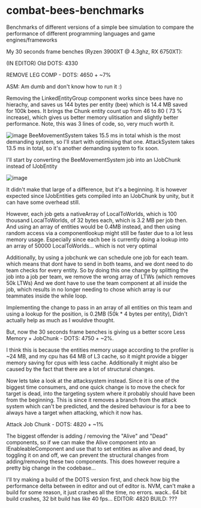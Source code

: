 # combat-bees-benchmarks
Benchmarks of different versions of a simple bee simulation to compare the performance of different programming languages and game engines/frameworks

My 30 seconds frame benches (Ryzen 3900XT @ 4.3ghz, RX 6750XT):

(IN EDITOR)
Old DOTS: 4330

REMOVE LEG COMP - DOTS: 4650 + ~7%

ASM: Am dumb and don't know how to run it :)

Removing the LinkedEntityGroup component works since bees have no hierachy, and saves us 144 bytes per entity (bee) which is 14.4 MB saved for 100k bees.
It brings the Chunk entity count up from 46 to 80 ( 73 % increase), which gives us better memory ulitisation and slightly better performance. 
Note, this was 3 lines of code, so, very much worth it.


![image](https://github.com/ThorWhitemountain/combat-bees-benchmarks/assets/72937268/fe7081d8-948c-40fc-9ee7-3e4b8ca4973f)
BeeMovementSystem takes 15.5 ms in total whish is the most demanding system, so I'll start with optimising that one.
AttackSystem takes 13.5 ms in total, so it's another demanding system to fix soon.

I'll start by converting the BeeMovementSystem job into an IJobChunk instead of IJobEntity

![image](https://github.com/ThorWhitemountain/combat-bees-benchmarks/assets/72937268/0d30bc1e-a7f8-44f4-9bd3-f151cd1133a4)

It didn't make that large of a difference, but it's a beginning. It is however expected since IJobEntities gets compiled into an IJobChunk by unity, but it can have some overhead still.

However, each job gets a nativeArray of LocalToWorlds, which is 100 thousand LocalToWorlds, of 32 bytes each, which is 3.2 MB per job then. And using an array of entities would be 0.4MB instead, and then using random access via a componentlookup might still be faster due to a lot less memory usage. 
Especially  since each bee is currently doing a lookup into an array of 50000 LocalToWorlds... which is not very optimal

Additionally, by using a jobchunk we can schedule one job for each team. which means that dont have to send in both teams, and we dont need to do team checks for every entity.
So by doing this one change by splitting the job into a job per team, we remove the wrong array of LTWs (which removes 50k LTWs)
And we dont have to use the team component at all inside the job, which results in no longer needing to chose which array is our teammates inside the while loop. 

Implementing the change to pass in an array of all entities on this team and using a lookup for the position, is 0.2MB (50k * 4 bytes per entity), Didn't actually help as much as I wouldve thought.

But, now the 30 seconds frame benches is giving us a better score
Less Memory + JobChunk - DOTS: 4750 + ~2%.

I think this is because the entities memory usage according to the profiler is ~24 MB, and my cpu has 64 MB of L3 cache, so it might provide a bigger memory saving for cpus with less cache.
Additionally it might also be caused by the fact that there are a lot of structural changes.


Now lets take a look at the attacksystem instead. Since it is one of the biggest time consumers, and one quick change is to move the check for target is dead, into the targeting system
where it probably should have been from the beginning. This is since it removes a branch from the attack system which can't be predicted, and the desired behaviour is for a bee to always have a target when attacking, which it now has.

Attack Job Chunk - DOTS: 4820 + ~1%


The biggest offender is adding / removing the "Alive" and "Dead" components, so if we can make the Alive component into an IEnableableComponent and use that to set entities as alive and dead, by toggling it on and off, we can prevent the structural changes from adding/removing these two components. This does however require a pretty big change in the codebase...


I'll try making a build of the DOTS version first, and check how big the performance delta between in editor and out of editor is.
NVM, can't make a build for some reason, it just crashes all the time, no errors. wack.. 64 bit build crashes, 32 bit build has like 40 fps...
EDITOR: 4820
BUILD: ???
